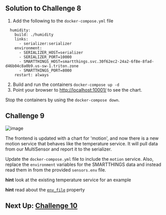 ## Solution to Challenge 8

1. Add the following to the `docker-compose.yml` file

```
  humidity:
    build: ./humidity
    links:
      - serializer:serializer
    environment:
      - SERIALIZER_HOST=serializer
      - SERIALIZER_PORT=10000
      - SMARTTHINGS_HOST=smartthings.svc.30f62ec2-24a2-6f8e-8fad-d46b04c8a0b9.us-sw-1.triton.zone
      - SMARTTHINGS_PORT=8000
    restart: always
```

2. Build and run the containers `docker-compose up -d`
3. Point your browser to [http://localhost:10001/]() to see the chart.

Stop the containers by using the `docker-compose down`.


## Challenge 9

![image](../images/challenge9.png)

The frontend is updated with a chart for 'motion', and now there is a new motion service that behaves like the temperature service. It will pull data from our MultiSensor and report it to the serializer.

Update the `docker-compose.yml` file to include the `motion` service. Also, replace the `environment` variables for the SMARTTHINGS data and instead read them in from the provided `sensors.env` file.

__hint__ look at the existing temperature service for an example

__hint__ read about the [`env_file`](https://docs.docker.com/compose/environment-variables/#/the-envfile-configuration-option) property

## Next Up: [Challenge 10](../challenge10/README.md)
